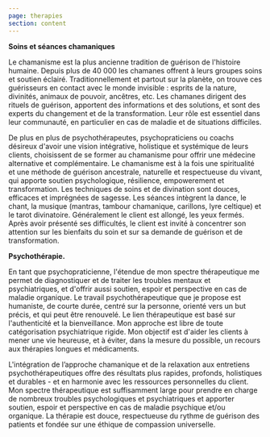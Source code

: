```yaml
---
page: therapies
section: content
---
```

  **Soins et séances chamaniques**

  Le chamanisme est la plus ancienne tradition de guérison de l'histoire humaine. Depuis plus de 40 000 les chamanes offrent à leurs groupes soins et soutien éclairé. Traditionnellement et partout sur la planète, on trouve ces guérisseurs en contact avec le monde invisible : esprits de la nature, divinités, animaux de pouvoir, ancêtres, etc. Les chamanes dirigent des rituels de guérison, apportent des informations et des solutions, et sont des experts du changement et de la transformation. Leur rôle est essentiel dans leur communauté, en particulier en cas de maladie et de situations difficiles.

  De plus en plus de psychothérapeutes, psychopraticiens ou coachs désireux d'avoir une vision intégrative, holistique et systémique de leurs clients, choisissent de se former au chamanisme pour offrir une médecine alternative et complémentaire. Le chamanisme est à la fois une spiritualité et une méthode de guérison ancestrale, naturelle et respectueuse du vivant, qui apporte soutien psychologique, résilience, empowerement et transformation. Les techniques de soins et de divination sont douces, efficaces et imprégnées de sagesse. Les séances intègrent la dance, le chant, la musique (mantras, tambour chamanique, carillons, lyre celtique) et le tarot divinatoire. Généralement le client est allongé, les yeux fermés. Après avoir présenté ses difficultés, le client est invité à concentrer son attention sur les bienfaits du soin et sur sa demande de guérison et de transformation. 



  **Psychothérapie.** 

  En tant que psychopraticienne, l'étendue de mon spectre thérapeutique me permet de diagnostiquer et de traiter les troubles mentaux et psychiatriques, et d'offrir aussi soutien, espoir et perspective en cas de maladie organique. Le travail psychothérapeutique que je propose est humaniste, de courte durée, centré sur la personne, orienté vers un but précis, et qui peut être renouvelé. Le lien thérapeutique est basé sur l'authenticité et la bienveillance. Mon approche est libre de toute catégorisation psychiatrique rigide. Mon objectif est d'aider les clients à mener une vie heureuse, et à éviter, dans la mesure du possible, un recours aux thérapies longues et médicaments.

  L'intégration de l’approche chamanique et de la relaxation aux entretiens psychothérapeutiques offre des résultats plus rapides, profonds, holistiques et durables - et en harmonie avec les ressources personnelles du client. Mon spectre thérapeutique est suffisamment large pour prendre en charge de nombreux troubles psychologiques et psychiatriques et apporter soutien, espoir et perspective en cas de maladie psychique et/ou organique. La thérapie est douce, respectueuse du rythme de guérison des patients et fondée sur une éthique de compassion universelle.
